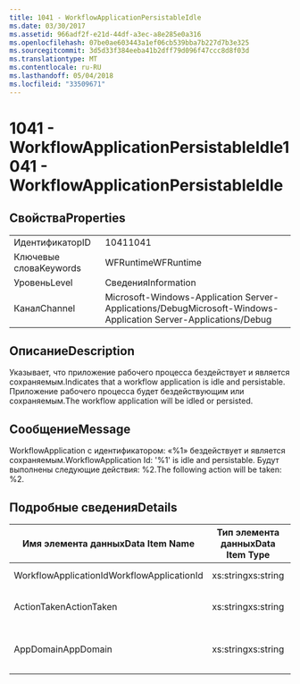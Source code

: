 ```yaml
---
title: 1041 - WorkflowApplicationPersistableIdle
ms.date: 03/30/2017
ms.assetid: 966adf2f-e21d-44df-a3ec-a8e285e0a316
ms.openlocfilehash: 07be0ae603443a1ef06cb539bba7b227d7b3e325
ms.sourcegitcommit: 3d5d33f384eeba41b2dff79d096f47ccc8d8f03d
ms.translationtype: MT
ms.contentlocale: ru-RU
ms.lasthandoff: 05/04/2018
ms.locfileid: "33509671"
---
```

# <a name="1041---workflowapplicationpersistableidle"></a><span data-ttu-id="9bc50-102">1041 - WorkflowApplicationPersistableIdle</span><span class="sxs-lookup"><span data-stu-id="9bc50-102">1041 - WorkflowApplicationPersistableIdle</span></span>
## <a name="properties"></a><span data-ttu-id="9bc50-103">Свойства</span><span class="sxs-lookup"><span data-stu-id="9bc50-103">Properties</span></span>  
  
|||  
|-|-|  
|<span data-ttu-id="9bc50-104">Идентификатор</span><span class="sxs-lookup"><span data-stu-id="9bc50-104">ID</span></span>|<span data-ttu-id="9bc50-105">1041</span><span class="sxs-lookup"><span data-stu-id="9bc50-105">1041</span></span>|  
|<span data-ttu-id="9bc50-106">Ключевые слова</span><span class="sxs-lookup"><span data-stu-id="9bc50-106">Keywords</span></span>|<span data-ttu-id="9bc50-107">WFRuntime</span><span class="sxs-lookup"><span data-stu-id="9bc50-107">WFRuntime</span></span>|  
|<span data-ttu-id="9bc50-108">Уровень</span><span class="sxs-lookup"><span data-stu-id="9bc50-108">Level</span></span>|<span data-ttu-id="9bc50-109">Сведения</span><span class="sxs-lookup"><span data-stu-id="9bc50-109">Information</span></span>|  
|<span data-ttu-id="9bc50-110">Канал</span><span class="sxs-lookup"><span data-stu-id="9bc50-110">Channel</span></span>|<span data-ttu-id="9bc50-111">Microsoft-Windows-Application Server-Applications/Debug</span><span class="sxs-lookup"><span data-stu-id="9bc50-111">Microsoft-Windows-Application Server-Applications/Debug</span></span>|  
  
## <a name="description"></a><span data-ttu-id="9bc50-112">Описание</span><span class="sxs-lookup"><span data-stu-id="9bc50-112">Description</span></span>  
 <span data-ttu-id="9bc50-113">Указывает, что приложение рабочего процесса бездействует и является сохраняемым.</span><span class="sxs-lookup"><span data-stu-id="9bc50-113">Indicates that a workflow application is idle and persistable.</span></span> <span data-ttu-id="9bc50-114">Приложение рабочего процесса будет бездействующим или сохраняемым.</span><span class="sxs-lookup"><span data-stu-id="9bc50-114">The workflow application will be idled or persisted.</span></span>  
  
## <a name="message"></a><span data-ttu-id="9bc50-115">Сообщение</span><span class="sxs-lookup"><span data-stu-id="9bc50-115">Message</span></span>  
 <span data-ttu-id="9bc50-116">WorkflowApplication с идентификатором: «%1» бездействует и является сохраняемым.</span><span class="sxs-lookup"><span data-stu-id="9bc50-116">WorkflowApplication Id: '%1' is idle and persistable.</span></span>  <span data-ttu-id="9bc50-117">Будут выполнены следующие действия: %2.</span><span class="sxs-lookup"><span data-stu-id="9bc50-117">The following action will be taken: %2.</span></span>  
  
## <a name="details"></a><span data-ttu-id="9bc50-118">Подробные сведения</span><span class="sxs-lookup"><span data-stu-id="9bc50-118">Details</span></span>  
  
|<span data-ttu-id="9bc50-119">Имя элемента данных</span><span class="sxs-lookup"><span data-stu-id="9bc50-119">Data Item Name</span></span>|<span data-ttu-id="9bc50-120">Тип элемента данных</span><span class="sxs-lookup"><span data-stu-id="9bc50-120">Data Item Type</span></span>|<span data-ttu-id="9bc50-121">Описание</span><span class="sxs-lookup"><span data-stu-id="9bc50-121">Description</span></span>|  
|--------------------|--------------------|-----------------|  
|<span data-ttu-id="9bc50-122">WorkflowApplicationId</span><span class="sxs-lookup"><span data-stu-id="9bc50-122">WorkflowApplicationId</span></span>|<span data-ttu-id="9bc50-123">xs:string</span><span class="sxs-lookup"><span data-stu-id="9bc50-123">xs:string</span></span>|<span data-ttu-id="9bc50-124">Идентификатор приложения рабочего процесса</span><span class="sxs-lookup"><span data-stu-id="9bc50-124">The workflow application id</span></span>|  
|<span data-ttu-id="9bc50-125">ActionTaken</span><span class="sxs-lookup"><span data-stu-id="9bc50-125">ActionTaken</span></span>|<span data-ttu-id="9bc50-126">xs:string</span><span class="sxs-lookup"><span data-stu-id="9bc50-126">xs:string</span></span>|<span data-ttu-id="9bc50-127">Действие, которое будет выполняться в приложении рабочего процесса.</span><span class="sxs-lookup"><span data-stu-id="9bc50-127">The action that will be taken on the workflow application.</span></span>|  
|<span data-ttu-id="9bc50-128">AppDomain</span><span class="sxs-lookup"><span data-stu-id="9bc50-128">AppDomain</span></span>|<span data-ttu-id="9bc50-129">xs:string</span><span class="sxs-lookup"><span data-stu-id="9bc50-129">xs:string</span></span>|<span data-ttu-id="9bc50-130">Строка, возвращаемая AppDomain.CurrentDomain.FriendlyName.</span><span class="sxs-lookup"><span data-stu-id="9bc50-130">The string returned by AppDomain.CurrentDomain.FriendlyName.</span></span>|
